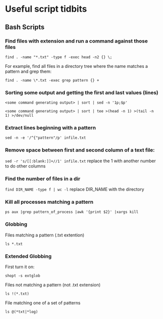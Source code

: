 Useful script tidbits
=====================

## Bash Scripts ##

### Find files with extension and run a command against those files ###
`find . -name "*.txt" -type f -exec head -n2 {} \;`

For example, find all files in a directory tree where the name matches a pattern and grep them:

`find . -name \*.txt -exec grep pattern {} +`

### Sorting some output and getting the first and last values (lines) ###

`<some command generating output> | sort | sed -n '1p;$p'`

`<some command generating output> | sort | tee >(head -n 1) >(tail -n 1) >/dev/null`

### Extract lines beginning with a pattern ###
`sed -n -e '/^{"pattern"/p' infile.txt` 

### Remove space between first and second column of a text file: ###
`sed -r 's/[[:blank:]]+//1' infile.txt`
replace the 1 with another number to do other columns

### Find the number of files in a dir ###
`find DIR_NAME -type f | wc -l`
replace DIR_NAME with the directory

### Kill all processes matching a pattern ###
`ps aux |grep pattern_of_process |awk '{print $2}' |xargs kill`

### Globbing ###
Files matching a pattern (.txt extention)

`ls *.txt`

### Extended Globbing ###
First turn it on:

`shopt -s extglob`

Files not matching a pattern (not .txt extension)

`ls !(*.txt)`

File matching one of a set of patterns

`ls @(*txt|*log)`

